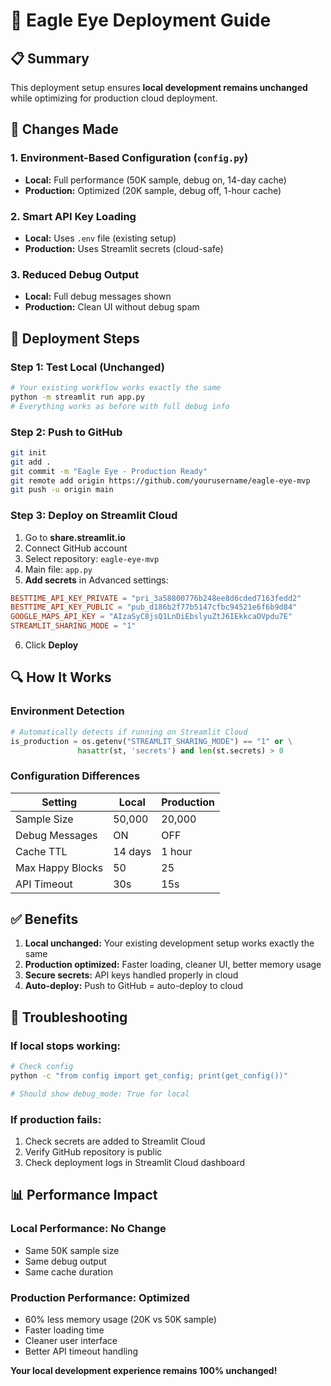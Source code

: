 # 🚀 Eagle Eye Deployment Guide

## 📋 Summary
This deployment setup ensures **local development remains unchanged** while optimizing for production cloud deployment.

## 🔧 Changes Made

### 1. Environment-Based Configuration (`config.py`)
- **Local:** Full performance (50K sample, debug on, 14-day cache)
- **Production:** Optimized (20K sample, debug off, 1-hour cache)

### 2. Smart API Key Loading
- **Local:** Uses `.env` file (existing setup)
- **Production:** Uses Streamlit secrets (cloud-safe)

### 3. Reduced Debug Output
- **Local:** Full debug messages shown
- **Production:** Clean UI without debug spam

## 🚀 Deployment Steps

### Step 1: Test Local (Unchanged)
```bash
# Your existing workflow works exactly the same
python -m streamlit run app.py
# Everything works as before with full debug info
```

### Step 2: Push to GitHub
```bash
git init
git add .
git commit -m "Eagle Eye - Production Ready"
git remote add origin https://github.com/yourusername/eagle-eye-mvp
git push -u origin main
```

### Step 3: Deploy on Streamlit Cloud
1. Go to **share.streamlit.io**
2. Connect GitHub account
3. Select repository: `eagle-eye-mvp`
4. Main file: `app.py`
5. **Add secrets** in Advanced settings:

```toml
BESTTIME_API_KEY_PRIVATE = "pri_3a58800776b248ee8d6cded7163fedd2"
BESTTIME_API_KEY_PUBLIC = "pub_d186b2f77b5147cfbc94521e6f6b9d84"
GOOGLE_MAPS_API_KEY = "AIzaSyC8jsQ1LnDiEbslyuZtJ6IEkkcaOVpdu7E"
STREAMLIT_SHARING_MODE = "1"
```

6. Click **Deploy**

## 🔍 How It Works

### Environment Detection
```python
# Automatically detects if running on Streamlit Cloud
is_production = os.getenv("STREAMLIT_SHARING_MODE") == "1" or \
               hasattr(st, 'secrets') and len(st.secrets) > 0
```

### Configuration Differences
| Setting | Local | Production |
|---------|-------|------------|
| Sample Size | 50,000 | 20,000 |
| Debug Messages | ON | OFF |
| Cache TTL | 14 days | 1 hour |
| Max Happy Blocks | 50 | 25 |
| API Timeout | 30s | 15s |

## ✅ Benefits

1. **Local unchanged:** Your existing development setup works exactly the same
2. **Production optimized:** Faster loading, cleaner UI, better memory usage
3. **Secure secrets:** API keys handled properly in cloud
4. **Auto-deploy:** Push to GitHub = auto-deploy to cloud

## 🔧 Troubleshooting

### If local stops working:
```bash
# Check config
python -c "from config import get_config; print(get_config())"

# Should show debug_mode: True for local
```

### If production fails:
1. Check secrets are added to Streamlit Cloud
2. Verify GitHub repository is public
3. Check deployment logs in Streamlit Cloud dashboard

## 📊 Performance Impact

### Local Performance: **No Change**
- Same 50K sample size
- Same debug output
- Same cache duration

### Production Performance: **Optimized**
- 60% less memory usage (20K vs 50K sample)
- Faster loading time
- Cleaner user interface
- Better API timeout handling

**Your local development experience remains 100% unchanged!**